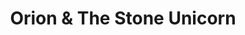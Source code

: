 ---
title: "Orion & The Stone Unicorn"
url: /gaylord/orion-und-the-stone-unicorn/
shop: Allgemein
---